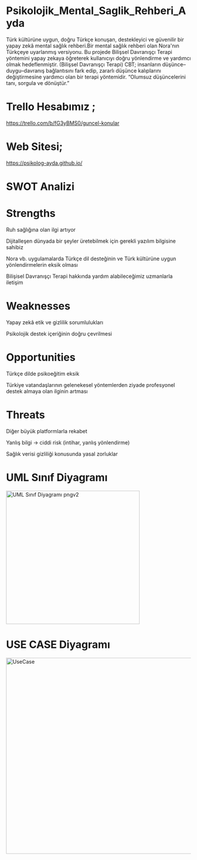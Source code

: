 # Psikolojik_Mental_Saglik_Rehberi_Ayda
Türk kültürüne uygun, doğru Türkçe konuşan, destekleyici ve güvenilir bir yapay zekâ mental sağlık rehberi.Bir mental sağlık rehberi olan Nora'nın Türkçeye uyarlanmış versiyonu. Bu projede Bilişsel Davranışçı Terapi yöntemini yapay zekaya öğreterek kullanıcıyı doğru yönlendirme ve yardımcı olmak hedeflenmiştir. (Bilişsel Davranışçı Terapi) CBT; insanların düşünce–duygu–davranış bağlantısını fark edip, zararlı düşünce kalıplarını değiştirmesine yardımcı olan bir terapi yöntemidir. “Olumsuz düşüncelerini tanı, sorgula ve dönüştür.”
# Trello Hesabımız ;

https://trello.com/b/fG3yBMS0/guncel-konular

# Web Sitesi;
https://psikolog-ayda.github.io/


# SWOT Analizi
# Strengths

Ruh sağlığına olan ilgi artıyor

Dijitalleşen dünyada bir şeyler üretebilmek için gerekli yazılım bilgisine sahibiz

Nora vb. uygulamalarda Türkçe dil desteğinin ve Türk kültürüne uygun yönlendirmelerin eksik olması

Bilişisel Davranışçı Terapi hakkında yardım alabileceğimiz uzmanlarla iletişim

# Weaknesses

Yapay zekâ etik ve gizlilik sorumlulukları

Psikolojik destek içeriğinin doğru çevrilmesi

# Opportunities

Türkçe dilde psikoeğitim eksik

Türkiye vatandaşlarının gelenekesel yöntemlerden ziyade profesyonel destek almaya olan ilginin artması

# Threats

Diğer büyük platformlarla rekabet

Yanlış bilgi → ciddi risk (intihar, yanlış yönlendirme)

Sağlık verisi gizliliği konusunda yasal zorluklar


# UML Sınıf Diyagramı

<img width="364" alt="UML Sınıf Diyagramı pngv2" src="https://github.com/user-attachments/assets/701e930d-9c32-4359-908a-781f14a08bd1" />

# USE CASE Diyagramı

<img width="535" alt="UseCase" src="https://github.com/user-attachments/assets/00b22d45-8217-445b-ba72-226fb6e14d96" />

